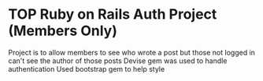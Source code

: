 # TOP Ruby on Rails Auth Project (Members Only)

Project is to allow members to see who wrote a post but those not logged in can't see the author of those posts
Devise gem was used to handle authentication
Used bootstrap gem to help style
